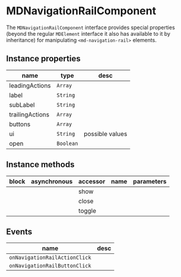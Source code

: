 # MDNavigationRailComponent
The `MDNavigationRailComponent` interface provides special properties (beyond the regular `MDElement` interface it also has available to it by inheritance) for manipulating `<md-navigation-rail>` elements.

## Instance properties

name|type|desc
---|---|---
leadingActions|`Array`|
label|`String`|
subLabel|`String`|
trailingActions|`Array`|
buttons|`Array`|
ui|`String`|possible values 
open|`Boolean`|

## Instance methods

block| asynchronous | accessor| name| parameters
---| --- | ---| ---| ---
|  | | show| 
|  | | close| 
|  | | toggle| 

## Events

name|desc
---|---
`onNavigationRailActionClick`|
`onNavigationRailButtonClick`|
